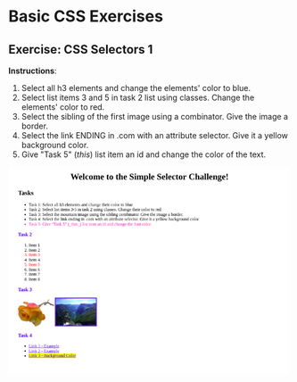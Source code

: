# Basic CSS Exercises

## Exercise: CSS Selectors 1

**Instructions**:
1. Select all h3 elements and change the elements' color to blue.
2. Select list items 3 and 5 in task 2 list using classes. Change the elements' color to red.
3. Select the sibling of the first image using a combinator. Give the image a border.
4. Select the link ENDING in .com with an attribute selector. Give it a yellow background color.
5. Give "Task 5" (_this_) list item an id and change the color of the text.

![alt-text](/image/reference-image.png "Reference Image")
